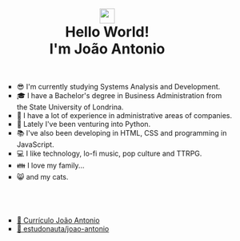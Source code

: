<h1 align="center"><img src="https://raw.githubusercontent.com/kaueMarques/kaueMarques/master/hi.gif" height="30px"><br>Hello World!<br>I'm João Antonio </h1>
<br>
<ul>
 <ul>
  <ul>
    <li>😎 I'm currently studying Systems Analysis and Development.</li>
    <li>🎓 I have a Bachelor's degree in Business Administration from the State University of Londrina.</li>
    <li>🏢 I have a lot of experience in administrative areas of companies.</li>
    <li>🐍 Lately I've been venturing into Python.</li>
    <li>📚 I've also been developing in HTML, CSS and programming in JavaScript.</li>
    <li>💻 I like technology, lo-fi music, pop culture and TTRPG.</li>
    <li>👪 I love my family...</li>
    <li>😸 and my cats.</li>
    </ul>
  </ul>
</ul>
<h1></h1>
<br>
<ul>
 <ul>
  <ul>
      <li><a href="https://github.com/joao-antonioxc/joao-antonioxc/blob/main/Curr%C3%ADculo%20Jo%C3%A3o%20Antonio%20Cardoso.pdf" target="_blank">📄 Currículo João Antonio</a></li>
      <li><a href="https://www.estudonauta.com/aluno/joao-antonio-cardoso" target="_blank">🚀 estudonauta/joao-antonio</a></li>
    </ul>
  </ul>
</ul>
<br>
